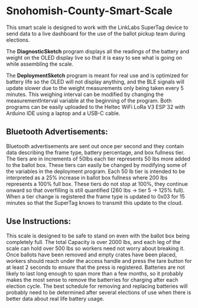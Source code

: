 # Snohomish-County-Smart-Scale

This smart scale is designed to work with the LinkLabs SuperTag device to send data to a live dashboard for the use of the ballot pickup team during elections.

The **DiagnosticSketch** program displays all the readings of the battery and weight on the OLED display live so that it is easy to see what is going on while assembling the scale.

The **DeploymentSketch** program is meant for real use and is optimized for battery life so the OLED will not display anything, and the BLE signals will update slower due to the weight measurements only being taken every 5 minutes. This weighing interval can be modified by changing the measurementInterval variable at the beginning of the program. Both programs can be easily uploaded to the Heltec WiFi LoRa V3 ESP 32 with Arduino IDE using a laptop and a USB-C cable.

## Bluetooth Advertisements:
Bluetooth advertisements are sent out once per second and they contain data describing the frame type, battery percentage, and box fullness tier. The tiers are in increments of 50lbs each tier represents 50 lbs more added to the ballot box. These tiers can easily be changed by modifying some of the variables in the deployment program. Each 50 lb tier is intended to be interpreted as a 25% increase in ballot box fullness where 200 lbs represents a 100% full box. These tiers do not stop at 100%, they continue onward so that overfilling is still quantified (260 lbs -> tier 5 -> 125% full). When a tier change is registered the frame type is updated to 0x03 for 15 minutes so that the SuperTag knows to transmit this update to the cloud.

## Use Instructions:
This scale is designed to be safe to stand on even with the ballot box being completely full. The total Capacity is over 2000 lbs, and each leg of the scale can hold over 500 lbs so workers need not worry about breaking it. Once ballots have been removed and empty crates have been placed, workers should reach under the access handle and press the tare button for at least 2 seconds to ensure that the press is registered. Batteries are not likely to last long enough to span more than a few months, so it probably makes the most sense to remove the batterries for charging after each election cycle. The best schedule for removing and replacing batteries will probably need to be determined after several elections of use when there is better data about real life battery usage.
